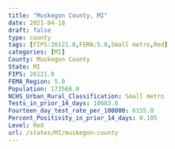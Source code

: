 ```yaml
---
title: "Muskegon County, MI"
date: 2021-04-18
draft: false
type: county
tags: [FIPS:26121.0,FEMA:5.0,Small metro,Red]
categories: [MI]
County: Muskegon County
State: MI
FIPS: 26121.0
FEMA_Region: 5.0
Population: 173566.0
NCHS_Urban_Rural_Classification: Small metro
Tests_in_prior_14_days: 10683.0
Fourteen_day_test_rate_per_100000: 6155.0
Percent_Positivity_in_prior_14_days: 0.105
Level: Red
url: /states/MI/muskegon-county
---
```




